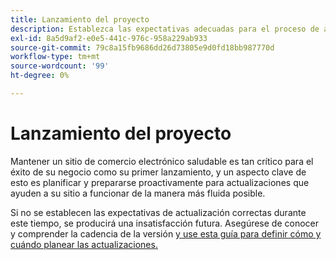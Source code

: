 ```yaml
---
title: Lanzamiento del proyecto
description: Establezca las expectativas adecuadas para el proceso de actualización con las partes interesadas del proyecto de Adobe Commerce.
exl-id: 8a5d9af2-e0e5-441c-976c-958a229ab933
source-git-commit: 79c8a15fb9686dd26d73805e9d0fd18bb987770d
workflow-type: tm+mt
source-wordcount: '99'
ht-degree: 0%

---
```


# Lanzamiento del proyecto

Mantener un sitio de comercio electrónico saludable es tan crítico para el éxito de su negocio como su primer lanzamiento, y un aspecto clave de esto es planificar y prepararse proactivamente para actualizaciones que ayuden a su sitio a funcionar de la manera más fluida posible.

Si no se establecen las expectativas de actualización correctas durante este tiempo, se producirá una insatisfacción futura. Asegúrese de conocer y comprender la cadencia de la versión [y use esta guía para definir cómo y cuándo planear las actualizaciones.](https://experienceleague.adobe.com/es/docs/commerce-operations/release/planning/schedule)
